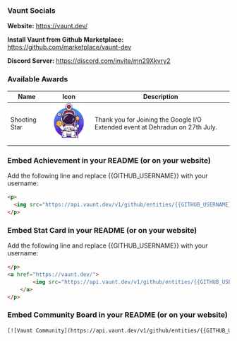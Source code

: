### Vaunt Socials
**Website:** https://vaunt.dev/

**Install Vaunt from Github Marketplace:** https://github.com/marketplace/vaunt-dev

**Discord Server:** https://discord.com/invite/mn29Xkvry2

### Available Awards

| Name | Icon | Description |
| ---- | ---- | ----------- |
| Shooting Star | <img src="https://raw.githubusercontent.com/vauntdev/example/main/.vaunt/shooting_star.png" width="150" /> | Thank you for Joining the Google I/O Extended event at Dehradun on 27th July. |

### Embed Achievement in your README (or on your website)

Add the following line and replace {{GITHUB_USERNAME}} with your username:

```html
<p>
  <img src="https://api.vaunt.dev/v1/github/entities/{{GITHUB_USERNAME}}/achievements?format=svg&limit=3" width="350" />
</p>
```

### Embed Stat Card in your README (or on your website)

Add the following line and replace {{GITHUB_USERNAME}} with your username:

```html
</p>    
<a href="https://vaunt.dev/">
        <img src="https://api.vaunt.dev/v1/github/entities/{{GITHUB_USERNAME}}/contributions?format=svg" width="350" />
    </a>
</p>
```

### Embed Community Board in your README (or on your website)
```html
[![Vaunt Community](https://api.vaunt.dev/v1/github/entities/{{GITHUB_USERNAME}}/badges/community)](https://community.vaunt.dev/board/{{GITHUB_USERNAME}})
```
